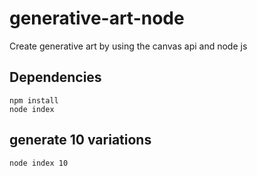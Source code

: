 # generative-art-node
Create generative art by using the canvas api and node js

## Dependencies

```
npm install
node index
```

## generate 10 variations
`
node index 10
`
